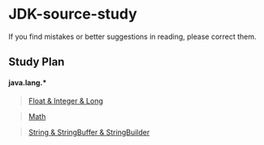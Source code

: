 # JDK-source-study
If you find mistakes or better suggestions in reading, please correct them.
## Study Plan
#### java.lang.*
> [Float & Integer & Long](./java/lang/Float-Integer-Long.md) 

> [Math](./java/lang/Math.md) 

> [String & StringBuffer & StringBuilder](./java/lang/String-String-StringBuilder.md) 

